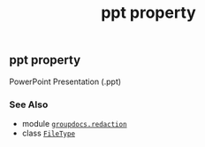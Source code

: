 ﻿---
title: ppt property
second_title: GroupDocs.Redaction for Python via .NET API References
description: 
type: docs
url: /python-net/groupdocs.redaction/filetype/ppt/
is_root: false
weight: 310
---

## ppt property


PowerPoint Presentation (.ppt)

### See Also
* module [`groupdocs.redaction`](../../)
* class [`FileType`](/redaction/python-net/groupdocs.redaction/filetype)
